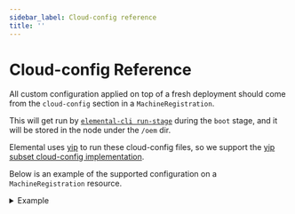 ```yaml
---
sidebar_label: Cloud-config reference
title: ''
---
```


# Cloud-config Reference

All custom configuration applied on top of a fresh deployment should come
from the `cloud-config` section in a `MachineRegistration`.

This will get run by [`elemental-cli run-stage`](https://github.com/rancher/elemental-cli/blob/main/docs/elemental_run-stage.md) during the `boot` stage, and
it will be stored in the node under the `/oem` dir.

Elemental uses [yip](https://github.com/mudler/yip) to run these cloud-config files, so we support the [yip subset cloud-config implementation](https://github.com/mudler/yip#compatibility-with-cloud-init-format).

Below is an example of the supported configuration on a `MachineRegistration` resource.

<details>
  <summary>Example</summary>

  ```yaml showLineNumbers
  apiVersion: elemental.cattle.io/v1beta1
  kind: MachineRegistration
  metadata:
    name: my-nodes
    namespace: fleet-default
  spec:
    config:
      cloud-config:
        users:
          - name: "bar"
          passwd: "foo"
          groups: "users"
          homedir: "/home/foo"
          shell: "/bin/bash"
          ssh_authorized_keys:
            - faaapploo
        # Assigns these keys to the first user in users or root if there
        # is none
        ssh_authorized_keys:
          - asdd
        # Run these commands once the system has fully booted
        runcmd:
          - foo
        # Write arbitrary files
        write_files:
          - encoding: b64
            content: CiMgVGhpcyBmaWxlIGNvbnRyb2xzIHRoZSBzdGF0ZSBvZiBTRUxpbnV4
            path: /foo/bar
            permissions: "0644"
            owner: "bar"
      elemental:
        install:
          reboot: true
          device: /dev/sda
          debug: true
    machineName: my-machine
    machineInventoryLabels:
      element: fire
  ```
  
</details>
